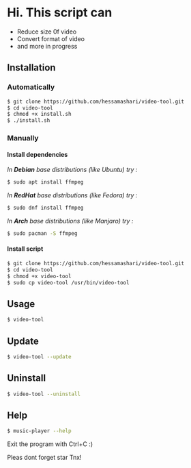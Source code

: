 # Hi. This script can

- Reduce size 0f video
- Convert format of video
- and more in progress

## Installation

### Automatically

```sh
$ git clone https://github.com/hessamashari/video-tool.git
$ cd video-tool
$ chmod +x install.sh
$ ./install.sh
```

### Manually

#### Install dependencies

*In __Debian__ base distributions (like Ubuntu) try :*

```sh
$ sudo apt install ffmpeg
```

*In __RedHat__ base distributions (like Fedora) try :*

```sh
$ sudo dnf install ffmpeg
```

*In __Arch__ base distributions (like Manjaro) try :*

```sh
$ sudo pacman -S ffmpeg
```

#### Install script

```sh
$ git clone https://github.com/hessamashari/video-tool.git
$ cd video-tool
$ chmod +x video-tool
$ sudo cp video-tool /usr/bin/video-tool
```

## Usage

```sh
$ video-tool
```

## Update

```sh
$ video-tool --update
```

## Uninstall

```sh
$ video-tool --uninstall
```

## Help

```sh
$ music-player --help
```

Exit the program with Ctrl+C :)


Pleas dont forget star
Tnx!
